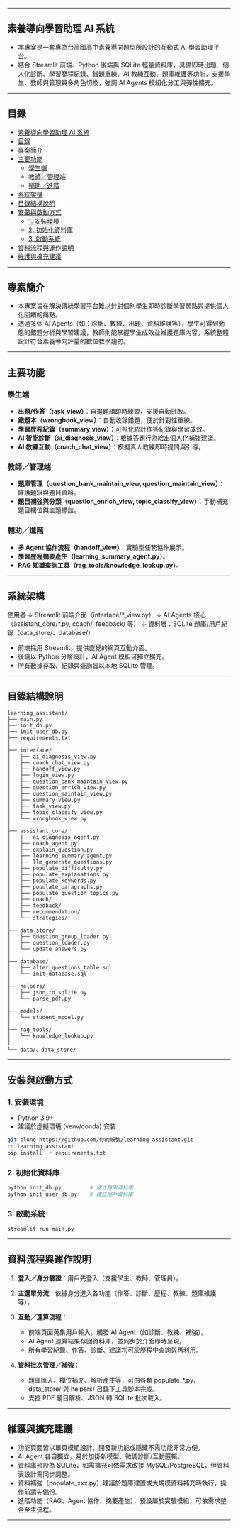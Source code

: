 
---

## 素養導向學習助理 AI 系統

* 本專案是一套專為台灣國高中素養導向題型所設計的互動式 AI 學習助理平台。
* 結合 Streamlit 前端、Python 後端與 SQLite 輕量資料庫，具備即時出題、個人化診斷、學習歷程紀錄、錯題重練、AI 教練互動、題庫維護等功能，支援學生、教師與管理員多角色切換，強調 AI Agents 模組化分工與彈性擴充。

---

## 目錄

- [素養導向學習助理 AI 系統](#素養導向學習助理-ai-系統)
- [目錄](#目錄)
- [專案簡介](#專案簡介)
- [主要功能](#主要功能)
  - [學生端](#學生端)
  - [教師／管理端](#教師管理端)
  - [輔助／進階](#輔助進階)
- [系統架構](#系統架構)
- [目錄結構說明](#目錄結構說明)
- [安裝與啟動方式](#安裝與啟動方式)
  - [1. 安裝環境](#1-安裝環境)
  - [2. 初始化資料庫](#2-初始化資料庫)
  - [3. 啟動系統](#3-啟動系統)
- [資料流程與運作說明](#資料流程與運作說明)
- [維護與擴充建議](#維護與擴充建議)

---

## 專案簡介

* 本專案旨在解決傳統學習平台難以針對個別學生即時診斷學習弱點與提供個人化回饋的痛點。
* 透過多個 AI Agents（如：診斷、教練、出題、資料維護等），學生可得到動態的錯題分析與學習建議，教師則能掌握學生成效並維護題庫內容，系統整體設計符合素養導向評量的數位教學趨勢。

---

## 主要功能

### 學生端

* **出題/作答（task\_view）**：自選題組即時練習，支援自動批改。
* **錯題本（wrongbook\_view）**：自動收錄錯題，便於針對性重練。
* **學習歷程紀錄（summary\_view）**：可視化統計作答紀錄與學習成效。
* **AI 智能診斷（ai\_diagnosis\_view）**：根據答題行為給出個人化補強建議。
* **AI 教練互動（coach\_chat\_view）**：模擬真人教練即時提問與引導。

### 教師／管理端

* **題庫管理（question\_bank\_maintain\_view, question\_maintain\_view）**：維護題組與題目資料。
* **題目補強與分類（question\_enrich\_view, topic\_classify\_view）**：手動補充題目欄位與主題標註。

### 輔助／進階

* **多 Agent 協作流程（handoff\_view）**：實驗型任務協作展示。
* **學習歷程摘要產生（learning\_summary\_agent.py）**。
* **RAG 知識查詢工具（rag\_tools/knowledge\_lookup.py）**。

---

## 系統架構

使用者
↓
Streamlit 前端介面（interface/\*\_view\.py）
↓
AI Agents 核心（assistant\_core/\*.py, coach/, feedback/ 等）
↓
資料層：SQLite 題庫/用戶紀錄（data\_store/、database/）

* 前端採用 Streamlit，提供直覺的網頁互動介面。
* 後端以 Python 分層設計，AI Agent 模組可獨立擴充。
* 所有數據存取、紀錄與查詢皆以本地 SQLite 管理。

---

## 目錄結構說明

```text
learning_assistant/
├── main.py
├── init_db.py
├── init_user_db.py
├── requirements.txt
│
├── interface/
│   ├── ai_diagnosis_view.py
│   ├── coach_chat_view.py
│   ├── handoff_view.py
│   ├── login_view.py
│   ├── question_bank_maintain_view.py
│   ├── question_enrich_view.py
│   ├── question_maintain_view.py
│   ├── summary_view.py
│   ├── task_view.py
│   ├── topic_classify_view.py
│   └── wrongbook_view.py
│
├── assistant_core/
│   ├── ai_diagnosis_agent.py
│   ├── coach_agent.py
│   ├── explain_question.py
│   ├── learning_summary_agent.py
│   ├── llm_generate_questions.py
│   ├── populate_difficulty.py
│   ├── populate_explanations.py
│   ├── populate_keywords.py
│   ├── populate_paragraphs.py
│   ├── populate_question_topics.py
│   ├── coach/
│   ├── feedback/
│   ├── recommendation/
│   └── strategies/
│
├── data_store/
│   ├── question_group_loader.py
│   ├── question_loader.py
│   └── update_answers.py
│
├── database/
│   ├── alter_questions_table.sql
│   └── init_database.sql
│
├── helpers/
│   ├── json_to_sqlite.py
│   └── parse_pdf.py
│
├── models/
│   └── student_model.py
│
├── rag_tools/
│   └── knowledge_lookup.py
│
└── data/、data_store/
```

---

## 安裝與啟動方式

### 1. 安裝環境

* Python 3.9+
* 建議於虛擬環境 (venv/conda) 安裝

```bash
git clone https://github.com/你的帳號/learning_assistant.git
cd learning_assistant
pip install -r requirements.txt
```

### 2. 初始化資料庫

```bash
python init_db.py         # 建立題庫資料庫
python init_user_db.py    # 建立用戶資料庫
```

### 3. 啟動系統

```bash
streamlit run main.py
```

---

## 資料流程與運作說明

1. **登入／身分驗證**：用戶先登入（支援學生、教師、管理員）。
2. **主選單分流**：依據身分進入各功能（作答、診斷、歷程、教練、題庫維護等）。
3. **互動／運算流程**：

   * 前端頁面蒐集用戶輸入，觸發 AI Agent（如診斷、教練、補強）。
   * AI Agent 運算結果存回資料庫，並同步於介面即時呈現。
   * 所有學習紀錄、作答、診斷、建議均可於歷程中查詢與再利用。
4. **資料批次管理／補強**：

   * 題庫匯入、欄位補充、解析產生等，可由各類 populate\_\*.py、data\_store/ 與 helpers/ 目錄下工具腳本完成。
   * 支援 PDF 題目解析、JSON 轉 SQLite 批次載入。

---

## 維護與擴充建議

* 功能頁面皆以單頁模組設計，開發新功能或隱藏不需功能非常方便。
* AI Agent 各自獨立，易於加掛新模型、微調診斷/互動邏輯。
* 資料庫預設為 SQLite，如需擴充可依需求改接 MySQL/PostgreSQL，但資料表設計需同步調整。
* 資料補強（populate\_xxx.py）建議於題庫建置或大規模資料補充時執行，操作前請先備份。
* 進階功能（RAG、Agent 協作、摘要產生），預設屬於實驗模組，可依需求整合至主流程。

---
